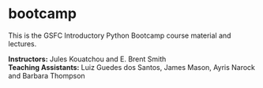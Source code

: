 # bootcamp
This is the GSFC Introductory Python Bootcamp course material and lectures.

<b>Instructors:</b> Jules Kouatchou and E. Brent Smith <br />
<b>Teaching Assistants:</b> Luiz Guedes dos Santos, James Mason, Ayris Narock and Barbara Thompson
